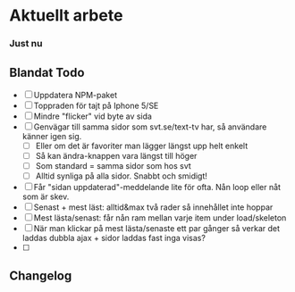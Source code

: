 # Aktuellt arbete

### Just nu

## Blandat Todo

- [ ] Uppdatera NPM-paket
- [ ] Toppraden för tajt på Iphone 5/SE
- [ ] Mindre "flicker" vid byte av sida
- [ ] Genvägar till samma sidor som svt.se/text-tv har, så användare känner igen sig.
  - [ ] Eller om det är favoriter man lägger längst upp helt enkelt
  - [ ] Så kan ändra-knappen vara längst till höger
  - [ ] Som standard = samma sidor som hos svt
  - [ ] Alltid synliga på alla sidor. Snabbt och smidigt!
- [ ] Får "sidan uppdaterad"-meddelande lite för ofta. Nån loop eller nåt som är skev.
- [ ] Senast + mest läst: alltid&max två rader så innehållet inte hoppar
- [ ] Mest lästa/senast: får nån ram mellan varje item under load/skeleton
- [ ] När man klickar på mest lästa/senaste ett par gånger så verkar det laddas dubbla ajax + sidor laddas fast inga visas?
- [ ] 

## Changelog

